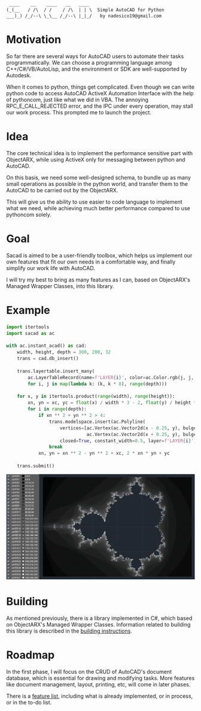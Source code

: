 ```
 ____    __    ____   __   ____   
(_(__   / /\  / /    / /\  | | \  Simple AutoCAD for Python
___)_) /_/--\ \_\__ /_/--\ |_|_/   by nadesico19@gmail.com
```

# Motivation

So far there are several ways for AutoCAD users to automate their tasks
programmatically. We can choose a programming language among C++/C#/VB/AutoLisp,
and the environment or SDK are well-supported by Autodesk.

When it comes to python, things get complicated. Even though we can write python
code to access AutoCAD ActiveX Automation Interface with the help of pythoncom,
just like what we did in VBA. The annoying RPC_E_CALL_REJECTED error, and the
IPC under every operation, may stall our work process. This prompted me to
launch the project.

# Idea

The core technical idea is to implement the performance sensitive part with
ObjectARX, while using ActiveX only for messaging between python and AutoCAD.

On this basis, we need some well-designed schema, to bundle up as many small
operations as possible in the python world, and transfer them to the AutoCAD to
be carried out by the ObjectARX.

This will give us the ability to use easier to code language to implement what
we need, while achieving much better performance compared to use pythoncom
solely.

# Goal

Sacad is aimed to be a user-friendly toolbox, which helps us implement our own
features that fit our own needs in a comfortable way, and finally simplify our
work life with AutoCAD.

I will try my best to bring as many features as I can, based on ObjectARX's
Managed Wrapper Classes, into this library.

# Example

```python
import itertools
import sacad as ac

with ac.instant_acad() as cad:
    width, height, depth = 300, 200, 32
    trans = cad.db_insert()

    trans.layertable.insert_many(
        ac.LayerTableRecord(name=f'LAYER{i}', color=ac.Color.rgb(j, j, j))
        for i, j in map(lambda k: (k, k * 8), range(depth)))

    for x, y in itertools.product(range(width), range(height)):
        xn, yn = xc, yc = float(x) / width * 3 - 2, float(y) / height * 2 - 1
        for i in range(depth):
            if xn ** 2 + yn ** 2 > 4:
                trans.modelspace.insert(ac.Polyline(
                    vertices=[ac.Vertex(ac.Vector2d(x - 0.25, y), bulge=1),
                              ac.Vertex(ac.Vector2d(x + 0.25, y), bulge=1)],
                    closed=True, constant_width=0.5, layer=f'LAYER{i}'))
                break
            xn, yn = xn ** 2 - yn ** 2 + xc, 2 * xn * yn + yc

    trans.submit()
```

![output of the demo](image/demo_01.png)

# Building

As mentioned previously, there is a library implemented in C#, which based on
ObjectARX's Managed Wrapper Classes. Information related to building this
library is described in the [building instructions](BUILDING.md).

# Roadmap

In the first phase, I will focus on the CRUD of AutoCAD's document database,
which is essential for drawing and modifying tasks. More features like document
management, layout, printing, etc, will come in later phases.

There is a [feature list](FEATURES.md), including what is already implemented,
or in process, or in the to-do list.
